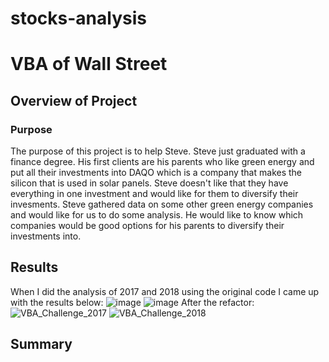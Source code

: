 # stocks-analysis

# VBA of Wall Street

## Overview of Project

### Purpose

  The purpose of this project is to help Steve. Steve just graduated with a finance degree. His first clients are his parents who like green energy and put all their investments into DAQO which is a company that makes the silicon that is used in solar panels. Steve doesn't like that they have everything in one investment and would like for them to diversify their invesments. Steve gathered data on some other green energy companies and would like for us to do some analysis. He would like to know which companies would be good options for his parents to diversify their investments into.

## Results


When I did the analysis of 2017 and 2018 using the original code I came up with the results below:
![image](https://user-images.githubusercontent.com/92827264/145717945-037ab16d-4ea5-4b0c-8ff5-199951497936.png) ![image](https://user-images.githubusercontent.com/92827264/145718040-1c014d2c-a3d9-4113-ab66-c6940347c26e.png)
After the refactor:
![VBA_Challenge_2017](https://user-images.githubusercontent.com/92827264/145718012-d0f15e64-811f-4971-99bf-5aad4d78287a.png) ![VBA_Challenge_2018](https://user-images.githubusercontent.com/92827264/145718049-e28ccde9-d680-4724-9d46-c21e212dea3c.png)



## Summary

